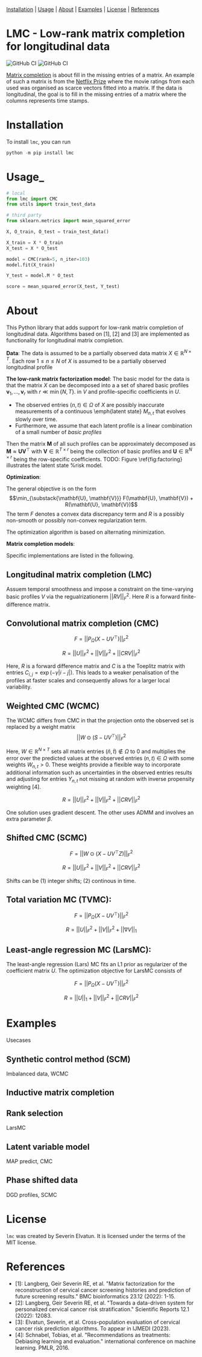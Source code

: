 [Installation](#Installation) | [Usage](#Usage) | [About](#About) | [Examples](#Examples) | [License](#License) | [References](#References) 

# LMC - Low-rank matrix completion for longitudinal data

![GitHub CI](https://github.com/gsel9/dgufs/actions/workflows/ci.yml/badge.svg)
![GitHub CI](https://img.shields.io/badge/code%20style-black-000000.svg)

[Matrix completion](https://en.wikipedia.org/wiki/Matrix_completion) is about fill in the missing entries of a matrix. An example of such a matrix is from the [Netflix Prize](https://en.wikipedia.org/wiki/Netflix_Prize) where the movie ratings from each used was organised as scarce vectors fitted into a matrix. If the data is longitudinal, the goal is to fill in the missing entries of a matrix where the columns represents time stamps.

# Installation

To install `lmc`, you can run

```python
python -m pip install lmc
```

# Usage_ 

```python
# local
from lmc import CMC
from utils import train_test_data

# third party
from sklearn.metrics import mean_squared_error

X, O_train, O_test = train_test_data()

X_train = X * O_train
X_test = X * O_test

model = CMC(rank=5, n_iter=103)
model.fit(X_train)

Y_test = model.M * O_test

score = mean_squared_error(X_test, Y_test)
```

# About

This Python library that adds support for low-rank matrix completion of longitudinal data. Algorithms based on [1], [2] and [3] are implemented as functionality for longitudinal matrix completion. 

**Data**: The data is assumed to be a partially observed data matrix $X \in \mathbb{R}^{N \times T}$. Each row $1 \leq n \leq N$ of $X$ is assumed to be a partially observed longitudinal profile

**The low-rank matrix factorization model**: The basic model for the data is that the matrix $X$ can be decomposed into a a set of shared basic profiles $\mathbf{v}_1, \dots, \mathbf{v}_r$ with
$r \ll \min \{N,T\}$. in $V$ and profile-specific coefficients in $U$.

* The observed entries $(n, t) \in \Omega$ of $X$ are possibly inaccurate measurements of a continuous \emph{latent state} $M_{n,t}$ that evolves slowly over time.
* Furthermore, we assume that each latent profile is a linear combination of a small number of *basic profiles* 

Then the matrix $\textbf{M}$ of all such profiles can be approximately decomposed as $\textbf{M} \approx \mathbf{U}\mathbf{V}^\top$ with $\mathbf{V} \in \mathbb{R}^{T \times r}$ being the collection of basic profiles
and $\mathbf{U} \in \mathbb{R}^{N\times r}$ being the row-specific coefficients. TODO: Figure \ref{fig:factoring} illustrates the latent state %risk 
model. 

**Optimization**:

The general objective is on the form
$$\min_{\substack{\mathbf{U}, \mathbf{V}}} F(\mathbf{U}, \mathbf{V}) + R(\mathbf{U}, \mathbf{V})$$
The term $F$ denotes a convex data discrepancy term and $R$ is a possibly non-smooth or possibly non-convex regularization term. 

The optimization algorithm is based on alternating minimization.

**Matrix completion models**:

Specific implementations are listed in the following.

## Longitudinal matrix completion (LMC) 

Assuem temporal smoothness and impose a constraint on the time-varying basic profiles $V$ via the regualrizationerm $|| RV ||_F^2$. Here $R$ is a forward finite-difference matrix. 

## Convolutional matrix completion (CMC) 

$$F = ||P_\Omega (X - UV^\top)||_F^2$$

$$R = || U ||_F^2 + || V ||_F^2 + || CRV ||_F^2$$

Here, $R$ is a forward difference matrix and $C$ is a the Toeplitz matrix with entries
$C_{i, j} = \exp(- \gamma \lvert i-j\rvert)$. This leads to a weaker penalisation of the profiles at faster scales and consequently allows for a larger local variability.

## Weighted CMC (WCMC)

The WCMC differs from CMC in that the projection onto the observed set is replaced by a weight matrix
$$||W \odot (S - UV^\top)||_F^2$$

Here, $W \in \mathbb{R}^{N \times T}$ sets all matrix entries $(\tilde{n}, \tilde{t}) \notin \Omega$ to $0$ and multiplies the error over the predicted values at the observed entries $(n, t) \in \Omega$ with some weights $W_{n, t} > 0$. These weights provide a flexible way to incorporate additional information such as uncertainties in the observed entries results and adjusting for entries $Y_{n, t}$ not missing at random with inverse propensity weighting [4].

$$R = || U ||_F^2 + || V ||_F^2 + || CRV ||_F^2$$

One solution uses gradient descent. The other uses ADMM and involves an extra parameter $\beta$.

## Shifted CMC (SCMC)

$$F =  ||W \odot (X - UV^\top Z)||_F^2$$

$$R = || U ||_F^2 + || V ||_F^2 + || CRV ||_F^2$$

Shifts can be (1) integer shifts; (2) continous in time.

## Total variation MC (TVMC):

$$F = ||P_\Omega (X - UV^\top)||_F^2$$

$$R = || U ||_F^2 + || V ||_F^2 + || \nabla V ||_1$$

## Least-angle regression MC (LarsMC):

The least-angle regression (Lars) MC fits an L1 prior as regularizer of the coefficient matrix $U$. The optimization objective for LarsMC consists of 

$$F = ||P_\Omega (X - UV^\top)||_F^2$$

$$R = || U ||_1 + || V ||_F^2 + || CRV ||_F^2$$

# Examples

Usecases 

## Synthetic control method (SCM)

Imbalanced data, WCMC

## Inductive matrix completion

## Rank selection

LarsMC

## Latent variable model

MAP predict, CMC

## Phase shifted data

DGD profiles, SCMC

# License 

`lmc` was created by Severin Elvatun. It is licensed under the terms of the MIT license.

# References

* [1]: Langberg, Geir Severin RE, et al. "Matrix factorization for the reconstruction of cervical cancer screening histories and prediction of future screening results." BMC bioinformatics 23.12 (2022): 1-15.
* [2]: Langberg, Geir Severin RE, et al. "Towards a data-driven system for personalized cervical cancer risk stratification." Scientific Reports 12.1 (2022): 12083.
* [3]: Elvatun, Severin, et al. Cross-population evaluation of cervical cancer risk prediction algorithms. To appear in IJMEDI (2023).
* [4]: Schnabel, Tobias, et al. "Recommendations as treatments: Debiasing learning and evaluation." international conference on machine learning. PMLR, 2016.
